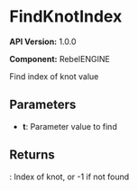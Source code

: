# FindKnotIndex

**API Version:** 1.0.0

**Component:** RebelENGINE

Find index of knot value

## Parameters

- **t**: Parameter value to find

## Returns

: Index of knot, or -1 if not found

